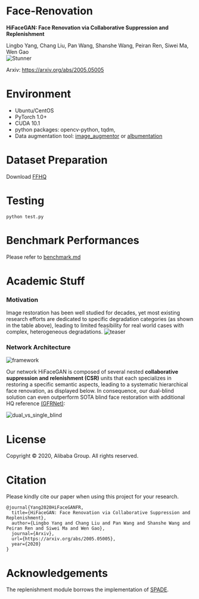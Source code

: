 # Face-Renovation

**HiFaceGAN: Face Renovation via Collaborative Suppression and Replenishment**<br>

Lingbo Yang, Chang Liu, Pan Wang, Shanshe Wang, Peiran Ren, Siwei Ma, Wen Gao<br>
![Stunner](https://user-images.githubusercontent.com/33449901/82039922-47cde680-96d8-11ea-8d16-8158abb3eccf.jpg)

Arxiv: https://arxiv.org/abs/2005.05005
# Environment
- Ubuntu/CentOS
- PyTorch 1.0+
- CUDA 10.1
- python packages: opencv-python, tqdm, 
- Data augmentation tool: [image_augmentor](https://pypi.org/project/image-augmentor/) or [albumentation](https://albumentations.readthedocs.io/en/latest/)

# Dataset Preparation
Download [FFHQ]()

# Testing
`python test.py`

# Benchmark Performances
Please refer to [benchmark.md](benchmark.md)

# Academic Stuff
### Motivation
Image restoration has been well studied for decades, yet most existing research efforts are dedicated to specific degradation categories (as shown in the table above), leading to limited feasibility for real world cases with complex, heterogeneous degradations. 
![teaser](https://user-images.githubusercontent.com/33449901/82056254-43afc200-96f4-11ea-95f3-09ba1f6b2bde.PNG)

### Network Architecture

![framework](https://user-images.githubusercontent.com/33449901/82056692-df413280-96f4-11ea-8cc0-b2f15b456bd0.PNG)

Our network HiFaceGAN is composed of several nested __collaborative suppression and relenishment (CSR)__ units that each specializes in restoring a specific semantic aspects, leading to a systematic hierarchical face renovation, as displayed below. 
In consequence, our dual-blind solution can even outperform SOTA blind face restoration with additional HQ reference [(GFRNet)](https://github.com/csxmli2016/GFRNet):

![dual_vs_single_blind](https://user-images.githubusercontent.com/33449901/82056900-2d563600-96f5-11ea-891f-68b34430298c.PNG)
 
# License
Copyright &copy; 2020, Alibaba Group. All rights reserved.

# Citation
Please kindly cite our paper when using this project for your research.
```
@journal{Yang2020HiFaceGANFR,
  title={HiFaceGAN: Face Renovation via Collaborative Suppression and Replenishment},
  author={Lingbo Yang and Chang Liu and Pan Wang and Shanshe Wang and Peiran Ren and Siwei Ma and Wen Gao},
  journal={Arxiv},
  url={https://arxiv.org/abs/2005.05005},
  year={2020}
}
```

# Acknowledgements
The replenishment module borrows the implementation of [SPADE](https://github.com/NVlabs/SPADE).
